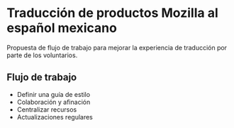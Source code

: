 # Traducción de productos Mozilla al español mexicano

Propuesta de flujo de trabajo para mejorar la experiencia de traducción por parte de los voluntarios.

## Flujo de trabajo

- Definir una guía de estilo
- Colaboración y afinación
- Centralizar recursos
- Actualizaciones regulares
